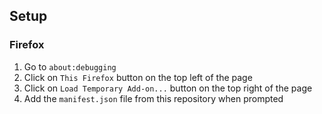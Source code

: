 ## Setup

### Firefox

1. Go to `about:debugging`
2. Click on `This Firefox` button on the top left of the page
3. Click on `Load Temporary Add-on...` button on the top right of the page
4. Add the `manifest.json` file from this repository when prompted
